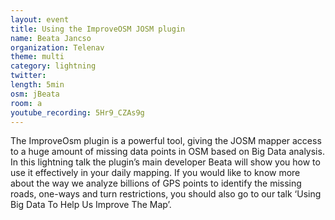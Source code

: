 ```yaml
---
layout: event
title: Using the ImproveOSM JOSM plugin
name: Beata Jancso
organization: Telenav
theme: multi
category: lightning
twitter:
length: 5min
osm: jBeata
room: a
youtube_recording: 5Hr9_CZAs9g
---
```


The ImproveOsm plugin is a powerful tool, giving the JOSM mapper access to a huge amount of missing data points in OSM based on Big Data analysis. In this lightning talk the plugin’s main developer Beata will show you how to use it effectively in your daily mapping. If you would like to know more about the way we analyze billions of GPS points to identify the missing roads, one-ways and turn restrictions, you should also go to our talk ‘Using Big Data To Help Us Improve The Map’.
